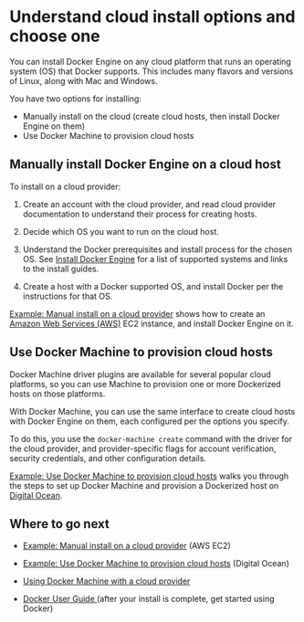 <!--[metadata]>
+++
title = "Choose how to install"
description = "Installation instructions for Docker on cloud."
keywords = ["cloud, docker, machine, documentation,  installation"]
[menu.main]
parent = "smn_cloud"
weight=-3
+++
<![end-metadata]-->

# Understand cloud install options and choose one

You can install Docker Engine on any cloud platform that runs an operating system (OS) that Docker supports. This includes many flavors and versions of Linux, along with Mac and Windows.

You have two options for installing:

* Manually install on the cloud (create cloud hosts, then install Docker Engine on them)
* Use Docker Machine to provision cloud hosts

## Manually install Docker Engine on a cloud host

To install on a cloud provider:

1. Create an account with the cloud provider, and read cloud provider documentation to understand their process for creating hosts.

2. Decide which OS you want to run on the cloud host.

3. Understand the Docker prerequisites and install process for the chosen OS. See [Install Docker Engine](index.md) for a list of supported systems and links to the install guides.

4. Create a host with a Docker supported OS, and install Docker per the instructions for that OS.

[Example: Manual install on a cloud provider](cloud-ex-aws.md) shows how to create an <a href="https://aws.amazon.com/" target="_blank"> Amazon Web Services (AWS)</a> EC2 instance, and install Docker Engine on it.


## Use Docker Machine to provision cloud hosts

Docker Machine driver plugins are available for several popular cloud platforms, so you can use Machine to provision one or more Dockerized hosts on those platforms.

With Docker Machine, you can use the same interface to create cloud hosts with Docker Engine on them, each configured per the options you specify.

To do this, you use the `docker-machine create` command with the driver for the cloud provider, and provider-specific flags for account verification, security credentials, and other configuration details.

[Example: Use Docker Machine to provision cloud hosts](cloud-ex-machine-ocean.md) walks you through the steps to set up Docker Machine and provision a Dockerized host on [Digital Ocean](https://www.digitalocean.com/).

## Where to go next
* [Example: Manual install on a cloud provider](cloud-ex-aws.md) (AWS EC2)

* [Example: Use Docker Machine to provision cloud hosts](cloud-ex-machine-ocean.md) (Digital Ocean)

* [Using Docker Machine with a cloud provider](https://docs.docker.com/machine/get-started-cloud/)

* <a href="https://docs.docker.com/engine/userguide/" target="_blank"> Docker User Guide </a> (after your install is complete, get started using Docker)
